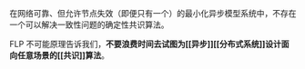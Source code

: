 在网络可靠、但允许节点失效（即便只有一个）的最小化异步模型系统中，不存在一个可以解决一致性问题的确定性共识算法。

FLP 不可能原理告诉我们，**不要浪费时间去试图为[[异步]][[分布式系统]]设计面向任意场景的[[共识]]算法**。
